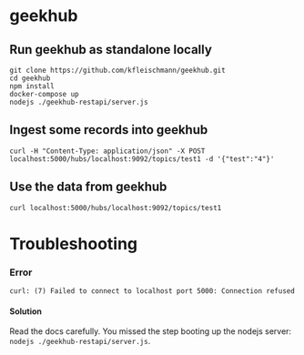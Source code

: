 # geekhub

## Run geekhub as standalone locally
```
git clone https://github.com/kfleischmann/geekhub.git
cd geekhub
npm install
docker-compose up
nodejs ./geekhub-restapi/server.js
```

## Ingest some records into geekhub
```
curl -H "Content-Type: application/json" -X POST localhost:5000/hubs/localhost:9092/topics/test1 -d '{"test":"4"}'

```

## Use the data from geekhub
```
curl localhost:5000/hubs/localhost:9092/topics/test1

```

# Troubleshooting

### Error
`curl: (7) Failed to connect to localhost port 5000: Connection refused`

#### Solution
Read the docs carefully. You missed the step booting up the nodejs server: `nodejs ./geekhub-restapi/server.js`.
